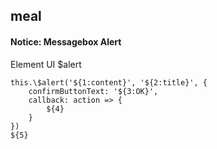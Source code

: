 ## meal
#### Notice: Messagebox Alert
Element UI $alert
```
this.\$alert('${1:content}', '${2:title}', {
	confirmButtonText: '${3:OK}',
	callback: action => {
		${4}
	}
})
${5}
```